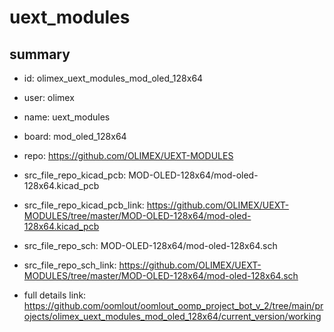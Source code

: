# uext_modules
 
## summary 
* id: olimex_uext_modules_mod_oled_128x64
* user: olimex
* name: uext_modules
* board: mod_oled_128x64
* repo: https://github.com/OLIMEX/UEXT-MODULES
* src_file_repo_kicad_pcb: MOD-OLED-128x64/mod-oled-128x64.kicad_pcb
* src_file_repo_kicad_pcb_link: https://github.com/OLIMEX/UEXT-MODULES/tree/master/MOD-OLED-128x64/mod-oled-128x64.kicad_pcb


* src_file_repo_sch: MOD-OLED-128x64/mod-oled-128x64.sch
* src_file_repo_sch_link: https://github.com/OLIMEX/UEXT-MODULES/tree/master/MOD-OLED-128x64/mod-oled-128x64.sch
* full details link: https://github.com/oomlout/oomlout_oomp_project_bot_v_2/tree/main/projects/olimex_uext_modules_mod_oled_128x64/current_version/working  







